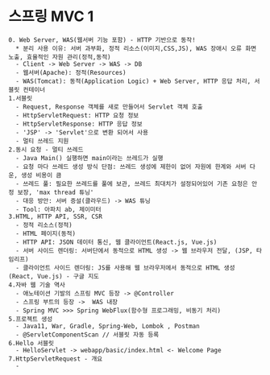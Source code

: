# 스프링 MVC 1
    0. Web Server, WAS(웹서버 기능 포함) - HTTP 기반으로 동작!
      * 분리 사용 이유: 서버 과부화, 정적 리소스(이미지,CSS,JS), WAS 장애시 오류 화면 노출, 효율적인 자원 관리(정적,동적) 
      - Client -> Web Server -> WAS -> DB
      - 웹서버(Apache): 정적(Resources) 
      - WAS(Tomcat): 동적(Application Logic) + Web Server, HTTP 응답 처리, 서블릿 컨테이너
    1.서블릿
      - Request, Response 객체를 새로 만들어서 Servlet 객체 호출
      - HttpServletRequest: HTTP 요청 정보
      - HttpServletResponse: HTTP 응답 정보
      - 'JSP' -> 'Servlet'으로 변환 되어서 사용
      - 멀티 쓰레드 지원
    2.동시 요청 - 멀티 쓰레드
      - Java Main() 실행하면 main이라는 쓰레드가 실행
      - 요청 마다 쓰레드 생성 방식 단점: 쓰레드 생성에 제한이 없어 자원에 한계와 서버 다운, 생성 비용이 큼
      - 쓰레드 풀: 필요한 쓰레드를 풀에 보관, 쓰레드 최대치가 설정되어있어 기존 요청은 안정 보장, 'max thread 튜닝'
      - 대응 방안: 서버 증설(클라우드) -> WAS 튜닝
      - Tool: 아파치 ab, 제이미터
    3.HTML, HTTP API, SSR, CSR
      - 정적 리소스(정적)
      - HTML 페이지(동적)
      - HTTP API: JSON 데이터 통신, 웹 클라이언트(React.js, Vue.js)
      - 서버 사이드 렌더링: 서버단에서 동적으로 HTML 생성 -> 웹 브라우저 전달, (JSP, 타임리프)
      - 클라이언트 사이드 렌더링: JS를 사용해 웹 브라우저에서 동적으로 HTML 생성 (React, Vue.js) - 구글 지도
    4.자바 웹 기술 역사
      - 애노테이션 기발의 스프링 MVC 등장 -> @Controller
      - 스프링 부트의 등장 ->  WAS 내장
      - Spring MVC >>> Spring WebFlux(함수형 프로그래밍, 비동기 처리)
    5.프로젝트 생성
      - Java11, War, Gradle, Spring-Web, Lombok , Postman
      - @ServletComponentScan // 서블릿 자동 등록
    6.Hello 서블릿
      - HelloServlet -> webapp/basic/index.html <- Welcome Page
    7.HttpServletRequest - 개요
      -

